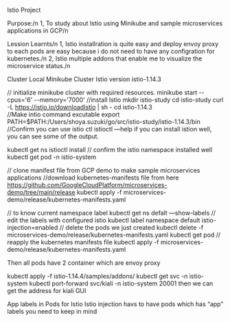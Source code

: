 Istio Project 

Purpose:/n
1, To study about Istio using Minikube and sample microservices applications in GCP/n

Lession Learnts/n
1, Istio installration is quite easy and deploy envoy proxy to each pods are easy because i do not need to have any configration for kubernetes./n 
2, Istio multiple addons that enable me to visualize the microservice status./n


Cluster
Local Minikube Cluster 
Istio version
istio-1.14.3

// initialize minikube cluster with required resources.
minikube start --cpus='6' --memory='7000'
//install Istio
mkdir istio-study
cd istio-study
curl -L https://istio.io/downloadIstio | sh -
cd istio-1.14.3		
//Make intio command excutable 
export PATH=$PATH:/Users/shoya.suzuki/go/src/istio-study/istio-1.14.3/bin
//Confirm you can use istio ctl 
istioctl —help 
if you can install istion well, you can see some of the output. 

kubectl get ns 
istioctl install
// confirm the istio namespace installed well 
kubectl get pod -n istio-system

// clone manifest file from GCP demo to make sample microservices applications
//download kubernetes-manifests file from here https://github.com/GoogleCloudPlatform/microservices-demo/tree/main/release 
kubectl apply -f microservices-demo/release/kubernetes-manifests.yaml

// to know current namespace label 
kubectl get ns defalt —show-labels 
// edit the labels with configured istio 
kubectl label  namespace default istio-injection=enabled
// delete the pods we just created 
kubectl delete -f microservices-demo/release/kubernetes-manifests.yaml
kubectl get pod 
// reapply the kubernetes manifests file 
kubectl apply -f microservices-demo/release/kubernetes-manifests.yaml

Then all pods have 2 container which are envoy proxy 


kubectl apply -f istio-1.14.4/samples/addons/
kubectl get svc -n istio-system
kubectl port-forward svc/kiali -n istio-system 20001
 then we can get the address for kiali GUI

App labels in Pods for Istio 
Istio injection havs to have pods which has “app” labels you need to keep in mind 
